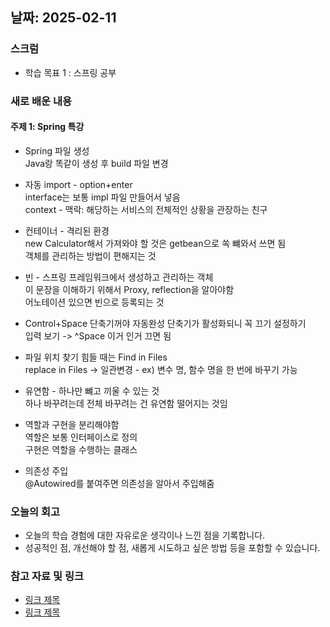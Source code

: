 ## 날짜: 2025-02-11

### 스크럼

- 학습 목표 1 : 스프링 공부

### 새로 배운 내용

#### 주제 1: Spring 특강

- Spring 파일 생성<br>
  Java랑 똑같이 생성 후 build 파일 변경

- 자동 import - option+enter<br>
  interface는 보통 impl 파일 만들어서 넣음<br>
  context - 맥락: 해당하는 서비스의 전체적인 상황을 관장하는 친구

- 컨테이너 - 격리된 환경<br>
  new Calculator해서 가져와야 할 것은 getbean으로 쏙 뺴와서 쓰면 됨<br>
  객체를 관리하는 방법이 편해지는 것

- 빈 - 스프링 프레임워크에서 생성하고 관리하는 객체<br>
  이 문장을 이해하기 위해서 Proxy, reflection을 알아야함<br>
  어노테이션 있으면 빈으로 등록되는 것

- Control+Space 단축기꺼야 자동완성 단축기가 활성화되니 꼭 끄기 설정하기<br>
  입력 보기 -> ^Space 이거 인거 끄면 됨

- 파일 위치 찾기 힘들 때는 Find in Files <br>
  replace in Files -> 일관변경 - ex) 변수 명, 함수 명을 한 번에 바꾸기 가능

- 유연함 - 하나만 뺴고 끼울 수 있는 것<br>
  하나 바꾸려는데 전체 바꾸려는 건 유연함 떨어지는 것임

- 역할과 구현을 분리해야함<br>
  역할은 보통 인터페이스로 정의<br>
  구현은 역할을 수행하는 클래스

- 의존성 주입<br>
  @Autowired를 붙여주면 의존성을 알아서 주입해줌

### 오늘의 회고

- 오늘의 학습 경험에 대한 자유로운 생각이나 느낀 점을 기록합니다.
- 성공적인 점, 개선해야 할 점, 새롭게 시도하고 싶은 방법 등을 포함할 수 있습니다.

### 참고 자료 및 링크

- [링크 제목](URL)
- [링크 제목](URL)
